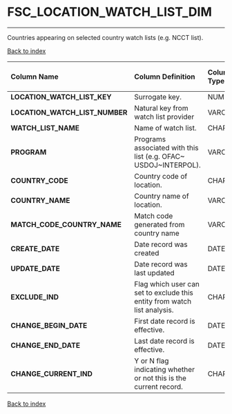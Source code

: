 # FSC_LOCATION_WATCH_LIST_DIM

---

Countries appearing on selected country watch lists (e.g. NCCT list).

[Back to index](./index.md)

| Column Name                    | Column Definition                                                        | Column Data Type   | Column Null Option   | PK   | FK   |
|:-------------------------------|:-------------------------------------------------------------------------|:-------------------|:---------------------|:-----|:-----|
| **LOCATION_WATCH_LIST_KEY**    | Surrogate key.                                                           | NUMBER(12)         | Not Null             | Yes  | No   |
| **LOCATION_WATCH_LIST_NUMBER** | Natural key from watch list provider                                     | VARCHAR2(35)       | Not Null             | No   | No   |
| **WATCH_LIST_NAME**            | Name of watch list.                                                      | CHAR(4)            | Not Null             | No   | No   |
| **PROGRAM**                    | Programs associated with this list (e.g. OFAC~ USDOJ~INTERPOL).           | VARCHAR2(20)       | Null                 | No   | No   |
| **COUNTRY_CODE**               | Country code of location.                                                | CHAR(3)            | Null                 | No   | No   |
| **COUNTRY_NAME**               | Country name of location.                                                | VARCHAR2(255)      | Null                 | No   | No   |
| **MATCH_CODE_COUNTRY_NAME**    | Match code generated from country name                                   | VARCHAR2(15)       | Null                 | No   | No   |
| **CREATE_DATE**                | Date record was created                                                  | DATE               | Null                 | No   | No   |
| **UPDATE_DATE**                | Date record was last updated                                             | DATE               | Null                 | No   | No   |
| **EXCLUDE_IND**                | Flag which user can set to exclude this entity from watch list analysis. | CHAR(1)            | Not Null             | No   | No   |
| **CHANGE_BEGIN_DATE**          | First date record is effective.                                          | DATE               | Not Null             | No   | No   |
| **CHANGE_END_DATE**            | Last date record is effective.                                           | DATE               | Not Null             | No   | No   |
| **CHANGE_CURRENT_IND**         | Y or N flag indicating whether or not this is the current record.        | CHAR(1)            | Not Null             | No   | No   |

[Back to index](./index.md)
